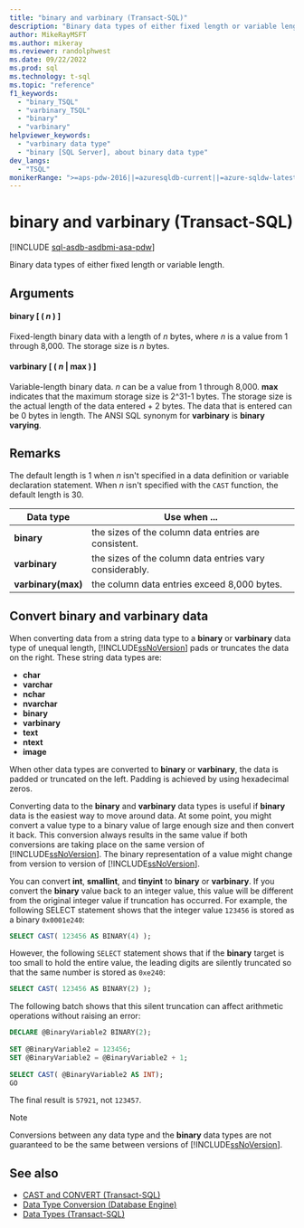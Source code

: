 ```yaml
---
title: "binary and varbinary (Transact-SQL)"
description: "Binary data types of either fixed length or variable length."
author: MikeRayMSFT
ms.author: mikeray
ms.reviewer: randolphwest
ms.date: 09/22/2022
ms.prod: sql
ms.technology: t-sql
ms.topic: "reference"
f1_keywords:
  - "binary_TSQL"
  - "varbinary_TSQL"
  - "binary"
  - "varbinary"
helpviewer_keywords:
  - "varbinary data type"
  - "binary [SQL Server], about binary data type"
dev_langs:
  - "TSQL"
monikerRange: ">=aps-pdw-2016||=azuresqldb-current||=azure-sqldw-latest||>=sql-server-2016||>=sql-server-linux-2017||=azuresqldb-mi-current"
---
```


# binary and varbinary (Transact-SQL)

[!INCLUDE [sql-asdb-asdbmi-asa-pdw](../../includes/applies-to-version/sql-asdb-asdbmi-asa-pdw.md)]

Binary data types of either fixed length or variable length.

## Arguments

#### binary [ ( *n* ) ]

Fixed-length binary data with a length of *n* bytes, where *n* is a value from 1 through 8,000. The storage size is *n* bytes.

#### varbinary [ ( *n* | max ) ]

Variable-length binary data. *n* can be a value from 1 through 8,000. **max** indicates that the maximum storage size is 2^31-1 bytes. The storage size is the actual length of the data entered + 2 bytes. The data that is entered can be 0 bytes in length. The ANSI SQL synonym for **varbinary** is **binary varying**.

## Remarks

The default length is 1 when *n* isn't specified in a data definition or variable declaration statement. When *n* isn't specified with the `CAST` function, the default length is 30.

| Data type | Use when ... |
| --- | --- |
| **binary** | the sizes of the column data entries are consistent.|
| **varbinary** | the sizes of the column data entries vary considerably.|
| **varbinary(max)** | the column data entries exceed 8,000 bytes.|

## Convert binary and varbinary data

When converting data from a string data type to a **binary** or **varbinary** data type of unequal length, [!INCLUDE[ssNoVersion](../../includes/ssnoversion-md.md)] pads or truncates the data on the right. These string data types are:

- **char**
- **varchar**
- **nchar**
- **nvarchar**
- **binary**
- **varbinary**
- **text**
- **ntext**
- **image**

When other data types are converted to **binary** or **varbinary**, the data is padded or truncated on the left. Padding is achieved by using hexadecimal zeros.

Converting data to the **binary** and **varbinary** data types is useful if **binary** data is the easiest way to move around data. At some point, you might convert a value type to a binary value of large enough size and then convert it back. This conversion always results in the same value if both conversions are taking place on the same version of [!INCLUDE[ssNoVersion](../../includes/ssnoversion-md.md)]. The binary representation of a value might change from version to version of [!INCLUDE[ssNoVersion](../../includes/ssnoversion-md.md)].

You can convert **int**, **smallint**, and **tinyint** to **binary** or **varbinary**. If you convert the **binary** value back to an integer value, this value will be different from the original integer value if truncation has occurred. For example, the following SELECT statement shows that the integer value `123456` is stored as a binary `0x0001e240`:

```sql
SELECT CAST( 123456 AS BINARY(4) );
```

However, the following `SELECT` statement shows that if the **binary** target is too small to hold the entire value, the leading digits are silently truncated so that the same number is stored as `0xe240`:

```sql
SELECT CAST( 123456 AS BINARY(2) );
```

The following batch shows that this silent truncation can affect arithmetic operations without raising an error:

```sql
DECLARE @BinaryVariable2 BINARY(2);
  
SET @BinaryVariable2 = 123456;
SET @BinaryVariable2 = @BinaryVariable2 + 1;
  
SELECT CAST( @BinaryVariable2 AS INT);
GO
```

The final result is `57921`, not `123457`.

> [!NOTE]  
> Conversions between any data type and the **binary** data types are not guaranteed to be the same between versions of [!INCLUDE[ssNoVersion](../../includes/ssnoversion-md.md)].

## See also

- [CAST and CONVERT (Transact-SQL)](../../t-sql/functions/cast-and-convert-transact-sql.md)
- [Data Type Conversion &#40;Database Engine&#41;](../../t-sql/data-types/data-type-conversion-database-engine.md)
- [Data Types (Transact-SQL)](../../t-sql/data-types/data-types-transact-sql.md)
